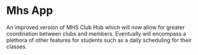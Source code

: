 # Mhs App

An improved version of MHS Club Hub which will now allow for greater coordination between clubs and members.
Eventually will encompass a plethora of other features for students such as a daily scheduling for their classes.

